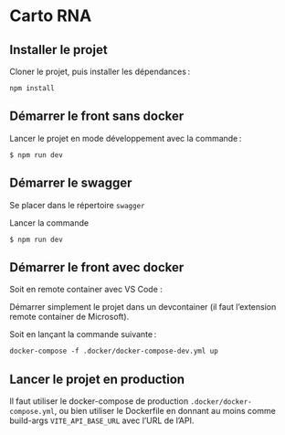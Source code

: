 # Carto RNA

## Installer le projet

Cloner le projet, puis installer les dépendances :

```shell
npm install
```

## Démarrer le front sans docker

Lancer le projet en mode développement avec la commande :

```shell
$ npm run dev
```

## Démarrer le swagger

Se placer dans le répertoire `swagger`

Lancer la commande
```shell
$ npm run dev
```

## Démarrer le front avec docker

Soit en remote container avec VS Code :

Démarrer simplement le projet dans un devcontainer (il faut l’extension remote container de Microsoft).

Soit en lançant la commande suivante :

```shell
docker-compose -f .docker/docker-compose-dev.yml up
```

## Lancer le projet en production

Il faut utiliser le docker-compose de production `.docker/docker-compose.yml`, ou 
bien utiliser le Dockerfile en donnant au moins comme build-args `VITE_API_BASE_URL`
avec l’URL de l’API.
